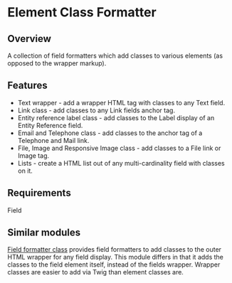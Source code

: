# Element Class Formatter

## Overview
A collection of field formatters which add classes to various elements 
(as opposed to the wrapper markup).

## Features
* Text wrapper - add a wrapper HTML tag with classes to any Text field.
* Link class - add classes to any Link fields anchor tag.
* Entity reference label class - add classes to the Label display of an 
Entity Reference field.
* Email and Telephone class - add classes to the anchor tag of a Telephone 
and Mail link.
* File, Image and Responsive Image class - add classes to a File link or 
Image tag.
* Lists - create a HTML list out of any multi-cardinality field with 
classes on it.

## Requirements
Field

## Similar modules
[Field formatter class](https://www.drupal.org/project/field_formatter_class) 
provides field formatters to add classes to the outer HTML wrapper for any field 
display. This module differs in that it adds the classes to the field element
itself, instead of the fields wrapper. Wrapper classes are easier to add via 
Twig than element classes are.
